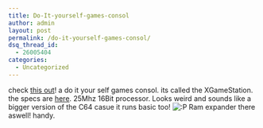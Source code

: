 ```yaml
---
title: Do-It-yourself-games-consol
author: admin
layout: post
permalink: /do-it-yourself-games-consol/
dsq_thread_id:
  - 26005404
categories:
  - Uncategorized
---
```

check [this out][1]! a do it your self games consol. its called the XGameStation. the specs are [here][2]. 25Mhz 16Bit processor. Looks weird and sounds like a bigger version of the C64 casue it runs basic too! <img src="http://blog.lotas-smartman.net/wp-includes/images/smilies/icon_razz.gif" alt=":P" class="wp-smiley" /> Ram expander there aswell! handy.

 [1]: http://www.xgamestation.com/
 [2]: http://www.xgamestation.com/system_specs.php